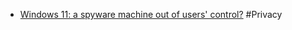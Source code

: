 - [Windows 11: a spyware machine out of users' control?](https://www.techspot.com/news/97535-windows-11-spyware-machine-out-users-control.html) #Privacy